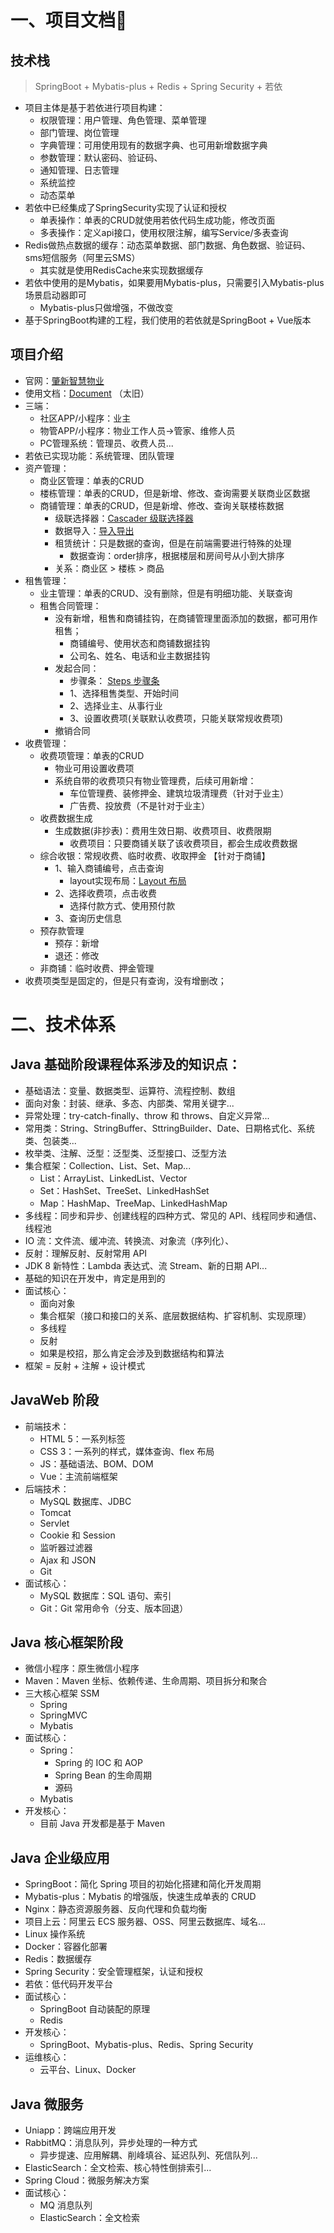 # 一、项目文档📄
## 技术栈
>SpringBoot + Mybatis-plus + Redis + Spring Security + 若依	
- 项目主体是基于若依进行项目构建：
	- 权限管理：用户管理、角色管理、菜单管理
	- 部门管理、岗位管理
	- 字典管理：可用使用现有的数据字典、也可用新增数据字典
	- 参数管理：默认密码、验证码、
	- 通知管理、日志管理
	- 系统监控
	- 动态菜单	
- 若依中已经集成了SpringSecurity实现了认证和授权
	- 单表操作：单表的CRUD就使用若依代码生成功能，修改页面
	- 多表操作：定义api接口，使用权限注解，编写Service/多表查询
- Redis做热点数据的缓存：动态菜单数据、部门数据、角色数据、验证码、sms短信服务（阿里云SMS）
	- 其实就是使用RedisCache来实现数据缓存
- 若依中使用的是Mybatis，如果要用Mybatis-plus，只需要引入Mybatis-plus场景启动器即可
	- Mybatis-plus只做增强，不做改变
- 基于SpringBoot构建的工程，我们使用的若依就是SpringBoot + Vue版本
## 项目介绍
- 官网：[肇新智慧物业](http://pms.zhaoxinms.com/)
- 使用文档：[Document](http://zhaoxinms.com:81/#/) （太旧）
- 三端：
	- 社区APP/小程序：业主
	- 物管APP/小程序：物业工作人员->管家、维修人员
	- PC管理系统：管理员、收费人员...
- 若依已实现功能：系统管理、团队管理	
- 资产管理：
	- 商业区管理：单表的CRUD
	- 楼栋管理：单表的CRUD，但是新增、修改、查询需要关联商业区数据
	- 商铺管理：单表的CRUD，但是新增、修改、查询关联楼栋数据
		- 级联选择器：[Cascader 级联选择器](https://element.eleme.cn/#/zh-CN/component/cascader#cascader-ji-lian-xuan-ze-qi)
		- 数据导入：[导入导出](https://doc.ruoyi.vip/ruoyi-vue/document/htsc.html#%E5%AF%BC%E5%85%A5%E5%AF%BC%E5%87%BA)
		- 租赁统计：只是数据的查询，但是在前端需要进行特殊的处理
			- 数据查询：order排序，根据楼层和房间号从小到大排序
		- 关系：商业区 > 楼栋 > 商品
- 租售管理：
	- 业主管理：单表的CRUD、没有删除，但是有明细功能、关联查询
	- 租售合同管理：
		- 没有新增，租售和商铺挂钩，在商铺管理里面添加的数据，都可用作租售；
			- 商铺编号、使用状态和商铺数据挂钩
			- 公司名、姓名、电话和业主数据挂钩
		- 发起合同：
			- 步骤条： [Steps 步骤条](https://element.eleme.cn/#/zh-CN/component/steps)
			- 1、选择租售类型、开始时间
			- 2、选择业主、从事行业
			- 3、设置收费项(关联默认收费项，只能关联常规收费项)
		- 撤销合同		
- 收费管理：
	- 收费项管理：单表的CRUD
		- 物业可用设置收费项
		- 系统自带的收费项只有物业管理费，后续可用新增：
			- 车位管理费、装修押金、建筑垃圾清理费（针对于业主）
			- 广告费、投放费（不是针对于业主）
	- 收费数据生成
		- 生成数据(非抄表)：费用生效日期、收费项目、收费限期
			- 收费项目：只要商铺关联了该收费项目，都会生成收费数据
	- 综合收银：常规收费、临时收费、收取押金  【针对于商铺】
		- 1、输入商铺编号，点击查询
			- layout实现布局：[Layout 布局](https://element.eleme.cn/#/zh-CN/component/layout)
		- 2、选择收费项，点击收费
			- 选择付款方式、使用预付款
		- 3、查询历史信息
	- 预存款管理
		- 预存：新增
		- 退还：修改
	- 非商铺：临时收费、押金管理
- 收费项类型是固定的，但是只有查询，没有增删改；
# 二、技术体系
## Java 基础阶段课程体系涉及的知识点：
- 基础语法：变量、数据类型、运算符、流程控制、数组
- 面向对象：封装、继承、多态、内部类、常用关键字...
- 异常处理：try-catch-finally、throw 和 throws、自定义异常...
- 常用类：String、StringBuffer、SttringBuilder、Date、日期格式化、系统类、包装类...
- 枚举类、注解、泛型：泛型类、泛型接口、泛型方法
- 集合框架：Collection、List、Set、Map...
	- List：ArrayList、LinkedList、Vector
	- Set：HashSet、TreeSet、LinkedHashSet
	- Map：HashMap、TreeMap、LinkedHashMap
- 多线程：同步和异步、创建线程的四种方式、常见的 API、线程同步和通信、线程池
- IO 流：文件流、缓冲流、转换流、对象流（序列化）、
- 反射：理解反射、反射常用 API
- JDK 8 新特性：Lambda 表达式、流 Stream、新的日期 API...
- 基础的知识在开发中，肯定是用到的
- 面试核心：
	- 面向对象
	- 集合框架（接口和接口的关系、底层数据结构、扩容机制、实现原理）
	- 多线程
	- 反射
	- 如果是校招，那么肯定会涉及到数据结构和算法
- 框架 = 反射 + 注解 + 设计模式 
## JavaWeb 阶段
- 前端技术：
	- HTML 5：一系列标签
	- CSS 3：一系列的样式，媒体查询、flex 布局
	- JS：基础语法、BOM、DOM
	- Vue：主流前端框架
- 后端技术：
	- MySQL 数据库、JDBC
	- Tomcat
	- Servlet
	- Cookie 和 Session
	- 监听器过滤器
	- Ajax 和 JSON
	- Git
- 面试核心： 
	- MySQL 数据库：SQL 语句、索引
	- Git：Git 常用命令（分支、版本回退）
## Java 核心框架阶段
- 微信小程序：原生微信小程序
- Maven：Maven 坐标、依赖传递、生命周期、项目拆分和聚合
- 三大核心框架 SSM
	- Spring 
	- SpringMVC
	- Mybatis
- 面试核心：
	- Spring：
		- Spring 的 IOC 和 AOP
		- Spring Bean 的生命周期
		- 源码
	- Mybatis
- 开发核心：
	- 目前 Java 开发都是基于 Maven
## Java 企业级应用
- SpringBoot：简化 Spring 项目的初始化搭建和简化开发周期
- Mybatis-plus：Mybatis 的增强版，快速生成单表的 CRUD
- Nginx：静态资源服务器、反向代理和负载均衡
- 项目上云：阿里云 ECS 服务器、OSS、阿里云数据库、域名...
- Linux 操作系统
- Docker：容器化部署
- Redis：数据缓存
- Spring Security：安全管理框架，认证和授权
- 若依：低代码开发平台
- 面试核心：	
	- SpringBoot 自动装配的原理
	- Redis
- 开发核心： 
	- SpringBoot、Mybatis-plus、Redis、Spring Security
- 运维核心：
	- 云平台、Linux、Docker
## Java 微服务
- Uniapp：跨端应用开发
- RabbitMQ：消息队列，异步处理的一种方式
	- 异步提速、应用解耦、削峰填谷、延迟队列、死信队列...
- ElasticSearch：全文检索、核心特性倒排索引...
- Spring Cloud：微服务解决方案
- 面试核心： 
	- MQ 消息队列 
	- ElasticSearch：全文检索